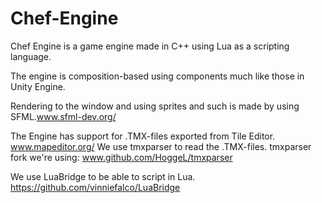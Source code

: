 # Chef-Engine
Chef Engine is a game engine made in C++ using Lua as a scripting language. 

The engine is composition-based using components much like those in Unity Engine.

Rendering to the window and using sprites and such is made by using SFML.www.sfml-dev.org/

The Engine has support for .TMX-files exported from Tile Editor. www.mapeditor.org/
We use tmxparser to read the .TMX-files. tmxparser fork we're using: www.github.com/HoggeL/tmxparser

We use LuaBridge to be able to script in Lua. https://github.com/vinniefalco/LuaBridge

